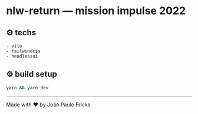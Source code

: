 # nlw-return — mission impulse 2022

## :gear: techs

    - vite
    - tailwindcss
    - headlessui

## :gear: build setup

```bash
yarn && yarn dev
```

---

Made with ♥ by João Paulo Fricks
